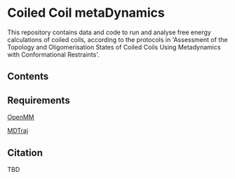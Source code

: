 # Coiled Coil metaDynamics

This repository contains data and code to run and analyse free energy calculations of coiled coils, according to the protocols in 'Assessment of the Topology and Oligomerisation States of Coiled
Coils Using Metadynamics with Conformational Restraints'.

## Contents

## Requirements
[OpenMM](https://openmm.org/)

[MDTraj](https://mdtraj.org/1.9.4/index.html)

## Citation
TBD
